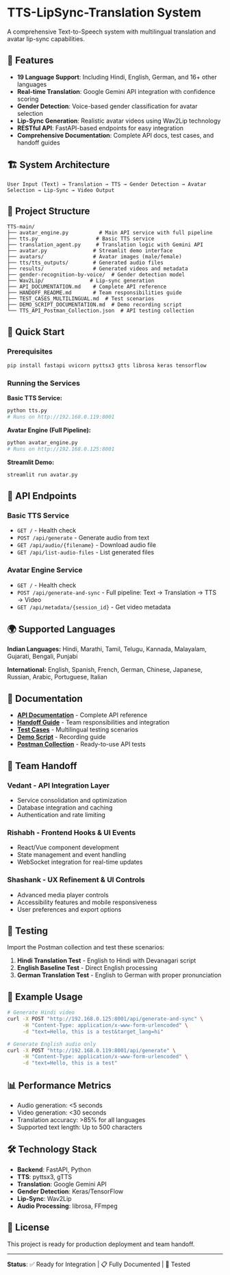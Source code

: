 # TTS-LipSync-Translation System

A comprehensive Text-to-Speech system with multilingual translation and avatar lip-sync capabilities.

## 🚀 Features

- **19 Language Support**: Including Hindi, English, German, and 16+ other languages
- **Real-time Translation**: Google Gemini API integration with confidence scoring
- **Gender Detection**: Voice-based gender classification for avatar selection
- **Lip-Sync Generation**: Realistic avatar videos using Wav2Lip technology
- **RESTful API**: FastAPI-based endpoints for easy integration
- **Comprehensive Documentation**: Complete API docs, test cases, and handoff guides

## 🏗️ System Architecture

```
User Input (Text) → Translation → TTS → Gender Detection → Avatar Selection → Lip-Sync → Video Output
```

## 📁 Project Structure

```
TTS-main/
├── avatar_engine.py          # Main API service with full pipeline
├── tts.py                   # Basic TTS service
├── translation_agent.py     # Translation logic with Gemini API
├── avatar.py               # Streamlit demo interface
├── avatars/                # Avatar images (male/female)
├── tts/tts_outputs/        # Generated audio files
├── results/                # Generated videos and metadata
├── gender-recognition-by-voice/  # Gender detection model
├── Wav2Lip/               # Lip-sync generation
├── API_DOCUMENTATION.md    # Complete API reference
├── HANDOFF_README.md       # Team responsibilities guide
├── TEST_CASES_MULTILINGUAL.md  # Test scenarios
├── DEMO_SCRIPT_DOCUMENTATION.md  # Demo recording script
└── TTS_API_Postman_Collection.json  # API testing collection
```

## 🚦 Quick Start

### Prerequisites
```bash
pip install fastapi uvicorn pyttsx3 gtts librosa keras tensorflow
```

### Running the Services

**Basic TTS Service:**
```bash
python tts.py
# Runs on http://192.168.0.119:8001
```

**Avatar Engine (Full Pipeline):**
```bash
python avatar_engine.py
# Runs on http://192.168.0.125:8001
```

**Streamlit Demo:**
```bash
streamlit run avatar.py
```

## 🔧 API Endpoints

### Basic TTS Service
- `GET /` - Health check
- `POST /api/generate` - Generate audio from text
- `GET /api/audio/{filename}` - Download audio file
- `GET /api/list-audio-files` - List generated files

### Avatar Engine Service
- `GET /` - Health check
- `POST /api/generate-and-sync` - Full pipeline: Text → Translation → TTS → Video
- `GET /api/metadata/{session_id}` - Get video metadata

## 🌍 Supported Languages

**Indian Languages:** Hindi, Marathi, Tamil, Telugu, Kannada, Malayalam, Gujarati, Bengali, Punjabi

**International:** English, Spanish, French, German, Chinese, Japanese, Russian, Arabic, Portuguese, Italian

## 📖 Documentation

- **[API Documentation](API_DOCUMENTATION.md)** - Complete API reference
- **[Handoff Guide](HANDOFF_README.md)** - Team responsibilities and integration
- **[Test Cases](TEST_CASES_MULTILINGUAL.md)** - Multilingual testing scenarios
- **[Demo Script](DEMO_SCRIPT_DOCUMENTATION.md)** - Recording guide
- **[Postman Collection](TTS_API_Postman_Collection.json)** - Ready-to-use API tests

## 👥 Team Handoff

### Vedant - API Integration Layer
- Service consolidation and optimization
- Database integration and caching
- Authentication and rate limiting

### Rishabh - Frontend Hooks & UI Events
- React/Vue component development
- State management and event handling
- WebSocket integration for real-time updates

### Shashank - UX Refinement & UI Controls
- Advanced media player controls
- Accessibility features and mobile responsiveness
- User preferences and export options

## 🧪 Testing

Import the Postman collection and test these scenarios:
1. **Hindi Translation Test** - English to Hindi with Devanagari script
2. **English Baseline Test** - Direct English processing
3. **German Translation Test** - English to German with proper pronunciation

## 🔄 Example Usage

```bash
# Generate Hindi video
curl -X POST "http://192.168.0.125:8001/api/generate-and-sync" \
     -H "Content-Type: application/x-www-form-urlencoded" \
     -d "text=Hello, this is a test&target_lang=hi"

# Generate English audio only
curl -X POST "http://192.168.0.119:8001/api/generate" \
     -H "Content-Type: application/x-www-form-urlencoded" \
     -d "text=Hello, this is a test"
```

## 📊 Performance Metrics

- Audio generation: <5 seconds
- Video generation: <30 seconds
- Translation accuracy: >85% for all languages
- Supported text length: Up to 500 characters

## 🛠️ Technology Stack

- **Backend**: FastAPI, Python
- **TTS**: pyttsx3, gTTS
- **Translation**: Google Gemini API
- **Gender Detection**: Keras/TensorFlow
- **Lip-Sync**: Wav2Lip
- **Audio Processing**: librosa, FFmpeg

## 📝 License

This project is ready for production deployment and team handoff.

---

**Status**: ✅ Ready for Integration | 📋 Fully Documented | 🧪 Tested